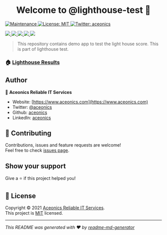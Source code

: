 <h1 align="center">Welcome to @lighthouse-test 👋</h1>
<p>
  <a href="https://github.com/lighthouse-test/nuxt-static/graphs/commit-activity" target="_blank">
    <img alt="Maintenance" src="https://img.shields.io/badge/Maintained%3F-yes-green.svg" />
  </a>
  <a href="https://github.com/lighthouse-test/nuxt-static/blob/main/LICENSE" target="_blank">
    <img alt="License: MIT" src="https://img.shields.io/github/license/@lighthouse-test/nuxt-static" />
  </a>
  <a href="https://twitter.com/aceonics" target="_blank">
    <img alt="Twitter: aceonics" src="https://img.shields.io/twitter/follow/aceonics.svg?style=social" />
  </a>
</p>

<p>
  <a href="https://lighthouse-test.github.io/nuxt-static/_lighthouse/_.report.html">
    <img src="https://lighthouse-test.github.io/nuxt-static/_lighthouse/_.performance.svg" />
    <img src="https://lighthouse-test.github.io/nuxt-static/_lighthouse/_.accessibility.svg" />
    <img src="https://lighthouse-test.github.io/nuxt-static/_lighthouse/_.best-practices.svg" />
    <img src="https://lighthouse-test.github.io/nuxt-static/_lighthouse/_.seo.svg" />
    <img src="https://lighthouse-test.github.io/nuxt-static/_lighthouse/_.pwa.svg" />
  </a>
</p>

> This repository contains demo app to test the light house score. This is part of lighthouse test.

### 🏠 [Lighthouse Results](https://lighthouse-test.github.io)

## Author

👤 **Aceonics Reliable IT Services**

- Website: [https://www.aceonics.com](https://www.aceonics.com)
- Twitter: [@aceonics](https://twitter.com/aceonics)
- Github: [aceonics](https://github.com/aceonics)
- LinkedIn: [aceonics](https://linkedin.com/company/aceonics)

## 🤝 Contributing

Contributions, issues and feature requests are welcome!<br />Feel free to check [issues page](https://github.com/lighthouse-test/lighthouse.github.io/issues).

## Show your support

Give a ⭐️ if this project helped you!

## 📝 License

Copyright © 2021 [Aceonics Reliable IT Services](https://www.aceonics.com).<br />
This project is [MIT](https://github.com/lighthouse-test/nuxt-static/blob/master/LICENSE) licensed.

---

_This README was generated with ❤️ by [readme-md-generator](https://github.com/kefranabg/readme-md-generator)_
